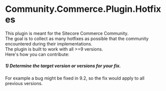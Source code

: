 # Community.Commerce.Plugin.Hotfixes

This plugin is meant for the Sitecore Commerce Community.  
The goal is to collect as many hotfixes as possible that the community encountered during their implementations.  
The plugin is built to work with all >=9 versions.  
Here's how you can contribute:

##### 1) Determine the target version or versions for your fix. 
For example a bug might be fixed in 9.2, so the fix would apply to all previous versions.
